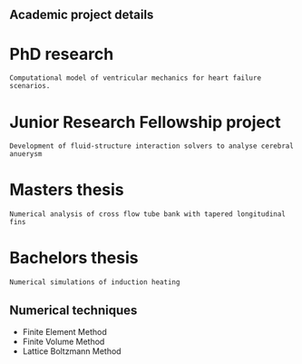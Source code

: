 ## Academic project details
# PhD research
    Computational model of ventricular mechanics for heart failure scenarios.


# Junior Research Fellowship project
    Development of fluid-structure interaction solvers to analyse cerebral anuerysm


# Masters thesis
    Numerical analysis of cross flow tube bank with tapered longitudinal fins

# Bachelors thesis
    Numerical simulations of induction heating 

## Numerical techniques 
- Finite Element Method
- Finite Volume Method
- Lattice Boltzmann Method
    
